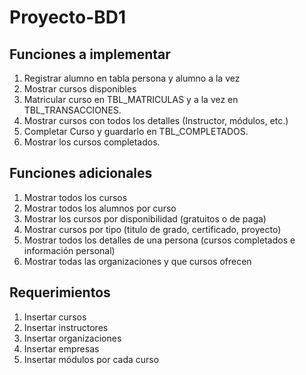 # Proyecto-BD1

## Funciones a implementar
1. Registrar alumno en tabla persona y alumno a la vez
2. Mostrar cursos disponibles
3. Matricular curso en TBL_MATRICULAS y a la vez en TBL_TRANSACCIONES.
4. Mostrar cursos con todos los detalles (Instructor, módulos, etc.)
5. Completar Curso y guardarlo en TBL_COMPLETADOS.
6. Mostrar los cursos completados.
## Funciones adicionales
1. Mostrar todos los cursos
2. Mostrar todos los alumnos por curso
3. Mostrar los cursos por disponibilidad (gratuitos o de paga)
4. Mostrar cursos por tipo (titulo de grado, certificado, proyecto)
5. Mostrar todos los detalles de una persona (cursos completados e información personal)
6. Mostrar todas las organizaciones y que cursos ofrecen
## Requerimientos
1. Insertar cursos
2. Insertar instructores
3. Insertar organizaciones
4. Insertar empresas
5. Insertar módulos por cada curso